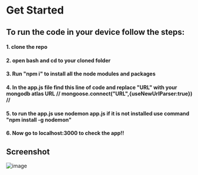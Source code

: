 # Get Started

## To run the code in your device follow the steps:
#### 1. clone the repo
#### 2. open bash and cd to your cloned folder
#### 3. Run "npm i" to install all the node modules and packages
#### 4. In the app.js file find this line of code and replace "URL" with your mongodb atlas URL  // mongoose.connect("URL",{useNewUrlParser:true}) //
#### 5. to run the app.js use nodemon app.js  if it is not installed use command "npm install -g nodemon"
#### 6. Now go to localhost:3000 to check the app!!


## Screenshot

![image](https://user-images.githubusercontent.com/96445392/213870574-608e45f0-0f05-444f-b52a-e43aec708a92.png)

